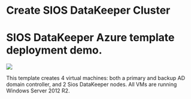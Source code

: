 # Create SIOS DataKeeper Cluster
# SIOS DataKeeper Azure template deployment demo.

<a href="https://portal.azure.com/#create/Microsoft.Template/uri/https%3A%2F%2Fraw.githubusercontent.com%2Fcarrollh%2FsiosDataKeeper-demo%2Fdatakeeper-standalone%2Fmaster%2Fazuredeploy.json" target="_blank">
    <img src="http://azuredeploy.net/deploybutton.png"/>
</a>

This template creates 4 virtual machines: both a primary and backup AD domain controller, and 2 Sios DataKeeper nodes. All VMs are running Windows Server 2012 R2.
